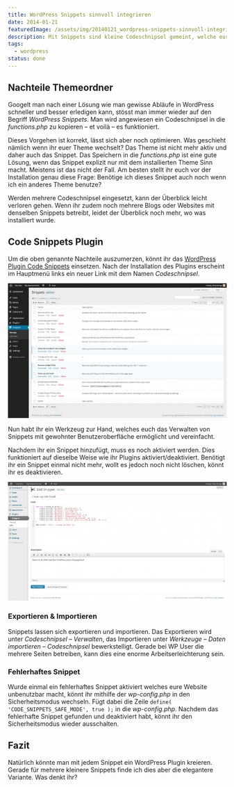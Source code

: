 ```yaml
---
title: WordPress Snippets sinnvoll integrieren
date: 2014-01-21
featuredImage: /assets/img/20140121_wordpress-snippets-sinnvoll-integrieren.jpg
description: Mit Snippets sind kleine Codeschnipsel gemeint, welche eure WP Installation mit zuätzlichen Funktionen erweitert. Um solche Snippets einzubinden, wird immer wieder auf die functions.php, welche sich im Themeordner befindet, verwiesen. In diesem Artikel möchte ich euch eine sinnvollere Vorgehensweise im Zusammenhang eines Plugins erläutern.
tags:
  - wordpress
status: done
---
```

## Nachteile Themeordner

Googelt man nach einer Lösung wie man gewisse Abläufe in WordPress schneller und besser erledigen kann, stösst man immer wieder auf den Begriff _WordPress Snippets_. Man wird angewiesen ein Codeschnipsel in die _functions.php_ zu kopieren – et voilà – es funktioniert.

Dieses Vorgehen ist korrekt, lässt sich aber noch optimieren. Was geschieht nämlich wenn ihr euer Theme wechselt? Das Theme ist nicht mehr aktiv und daher auch das Snippet. Das Speichern in die _functions.php_ ist eine gute Lösung, wenn das Snippet explizit nur mit dem installierten Theme Sinn macht. Meistens ist das nicht der Fall. Am besten stellt ihr euch vor der Installation genau diese Frage: Benötige ich dieses Snippet auch noch wenn ich ein anderes Theme benutze?

Werden mehrere Codeschnipsel eingesetzt, kann der Überblick leicht verloren gehen. Wenn ihr zudem noch mehrere Blogs oder Websites mit denselben Snippets betreibt, leidet der Überblick noch mehr, wo was installiert wurde.

## Code Snippets Plugin

Um die oben genannte Nachteile auszumerzen, könnt ihr das [WordPress Plugin Code Snippets](http://wordpress.org/plugins/code-snippets/) einsetzen. Nach der Installation des Plugins erscheint im Hauptmenü links ein neuer Link mit dem Namen _Codeschnipsel_.

![Codeschnipsel verwalten](../../../assets/img/20140121_wordpress-snippets-sinnvoll-integrieren_1.png)

Nun habt ihr ein Werkzeug zur Hand, welches euch das Verwalten von Snippets mit gewohnter Benutzeroberfläche ermöglicht und vereinfacht.

Nachdem ihr ein Snippet hinzufügt, muss es noch aktiviert werden. Dies funktioniert auf dieselbe Weise wie ihr Plugins aktiviert/deaktiviert. Benötigt ihr ein Snippet einmal nicht mehr, wollt es jedoch noch nicht löschen, könnt ihr es deaktivieren.

![Codeschnipsel hinzufügen](../../../assets/img/20140121_wordpress-snippets-sinnvoll-integrieren_2.png)

### Exportieren & Importieren

Snippets lassen sich exportieren und importieren. Das Exportieren wird unter _Codeschnipsel – Verwalten_, das Importieren unter _Werkzeuge – Daten importieren – Codeschnipsel_ bewerkstelligt. Gerade bei WP User die mehrere Seiten betreiben, kann dies eine enorme Arbeitserleichterung sein.

### Fehlerhaftes Snippet

Wurde einmal ein fehlerhaftes Snippet aktiviert welches eure Website unbenutzbar macht, könnt ihr mithilfe der _wp-config.php_ in den Sicherheitsmodus wechseln. Fügt dabei die Zeile `define( 'CODE_SNIPPETS_SAFE_MODE', true );` in die _wp-config.php_. Nachdem das fehlerhafte Snippet gefunden und deaktiviert habt, könnt ihr den Sicherheitsmodus wieder ausschalten.

## Fazit

Natürlich könnte man mit jedem Snippet ein WordPress Plugin kreieren. Gerade für mehrere kleinere Snippets finde ich dies aber die elegantere Variante. Was denkt ihr?

